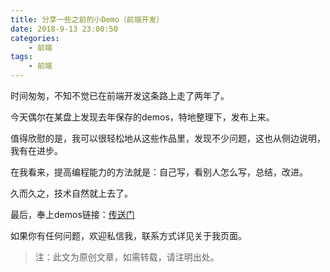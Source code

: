 ```yaml
---
title: 分享一些之前的小Demo（前端开发）
date: 2018-9-13 23:00:50
categories:
 	- 前端
tags: 
	- 前端
---
```


时间匆匆，不知不觉已在前端开发这条路上走了两年了。

今天偶尔在某盘上发现去年保存的demos，特地整理下，发布上来。

值得欣慰的是，我可以很轻松地从这些作品里，发现不少问题，这也从侧边说明，我有在进步。

在我看来，提高编程能力的方法就是：自己写，看别人怎么写，总结，改进。

久而久之，技术自然就上去了。

最后，奉上demos链接：[传送门](https://github.com/gd4Ark/web_demos)

如果你有任何问题，欢迎私信我，联系方式详见关于我页面。

> 注：此文为原创文章，如需转载，请注明出处。